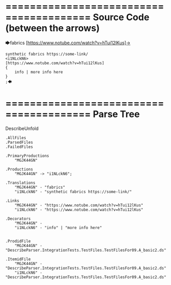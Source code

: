 ========================================
Source Code (between the arrows)
========================================

🡆fabrics [https://www.notube.com/watch?v=hTui12lKus]-> 
	
	synthetic fabrics https://some-link/
	<i1NLckN6> 
	[https://www.notube.com/watch?v=hTui12lKus]
	{
		info | more info here
	}
	;🡄

========================================
Parse Tree
========================================
DescribeUnfold

    .AllFiles
    .ParsedFiles
    .FailedFiles

    .PrimaryProductions
        "MGJK44GN" 

    .Productions
        "MGJK44GN" -> "i1NLckN6";

    .Translations
        "MGJK44GN" - "fabrics"
        "i1NLckN6" - "synthetic fabrics https://some-link/"

    .Links
        "MGJK44GN" - "https://www.notube.com/watch?v=hTui12lKus"
        "i1NLckN6" - "https://www.notube.com/watch?v=hTui12lKus"

    .Decorators
        "MGJK44GN" - 
        "i1NLckN6" - "info" | "more info here"


    .ProdidFile
        "MGJK44GN" - "DescribeParser.IntegrationTests.TestFiles.TestFilesFor09.A_basic2.ds"

    .ItemidFile
        "MGJK44GN" - "DescribeParser.IntegrationTests.TestFiles.TestFilesFor09.A_basic2.ds"
        "i1NLckN6" - "DescribeParser.IntegrationTests.TestFiles.TestFilesFor09.A_basic2.ds"

